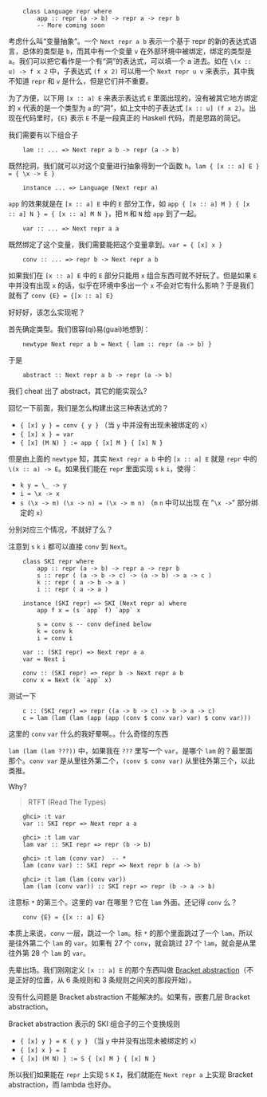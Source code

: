         class Language repr where
            app :: repr (a -> b) -> repr a -> repr b
            -- More coming soon

考虑什么叫“变量抽象”。一个 `Next repr a b` 表示一个基于 repr 的新的表达式语言，总体的类型是 `b`，而其中有一个变量 `v` 在外部环境中被绑定，绑定的类型是 `a`。我们可以把它看作是一个有“洞”的表达式，可以填一个 a 进去。如在 `\(x :: u) -> f x 2` 中，子表达式 `(f x 2)` 可以用一个 `Next repr u v` 来表示，其中我不知道 `repr` 和 `v` 是什么，但是它们并不重要。

为了方便，以下用 `[x :: a] E` 来表示表达式 `E` 里面出现的，没有被其它地方绑定的 `x` 代表的是一个类型为 `a` 的“洞”，如上文中的子表达式 `[x :: u] (f x 2)`。出现在代码里时，`{E}` 表示 `E` 不是一段真正的 Haskell 代码，而是思路的简记。

我们需要有以下组合子

        lam :: ... => Next repr a b -> repr (a -> b)

既然挖洞，我们就可以对这个变量进行抽象得到一个函数 `h`。`lam { [x :: a] E } = { \x -> E }`

        instance ... => Language (Next repr a)

`app` 的效果就是在 `[x :: a] E` 中的 `E` 部分工作，如 `app { [x :: a] M } { [x :: a] N } = { [x :: a] M N }`，把 `M` 和 `N` 给 `app` 到了一起。

        var :: ... => Next repr a a

既然绑定了这个变量，我们需要能把这个变量拿到。`var = { [x] x }`

        conv :: ... => repr b -> Next repr a b

如果我们在 `[x :: a] E` 中的 `E` 部分只能用 `x` 组合东西可就不好玩了。但是如果 `E` 中并没有出现 `x` 的话，似乎在环境中多出一个 `x` 不会对它有什么影响？于是我们就有了 `conv {E} = {[x :: a] E}`

好好好，该怎么实现呢？

首先确定类型。我们很容(qi)易(guai)地想到：

        newtype Next repr a b = Next { lam :: repr (a -> b) }

于是

        abstract :: Next repr a b -> repr (a -> b)

我们 cheat 出了 abstract，其它的能实现么?

回忆一下前面，我们是怎么构建出这三种表达式的？

- `{ [x] y } = conv { y }` （当 `y` 中并没有出现未被绑定的 `x`）
- `{ [x] x } = var`
- `{ [x] (M N) } := app { [x] M } { [x] N }`

但是由上面的 `newtype` 知，其实 `Next repr a b` 中的 `[x :: a] E` 就是 `repr` 中的 `\(x :: a) -> E`。如果我们能在 `repr` 里面实现 `s` `k` `i`，使得：

- `k y = \_ -> y`
- `i = \x -> x`
- `s (\x -> m) (\x -> n) = (\x -> m n)` （`m` `n` 中可以出现 在 "`\x ->`" 部分绑定的 `x`）

分别对应三个情况，不就好了么？

注意到 `s` `k` `i` 都可以直接 `conv` 到 `Next`。

        class SKI repr where
            app :: repr (a -> b) -> repr a -> repr b
            s :: repr ( (a -> b -> c) -> (a -> b) -> a -> c )
            k :: repr ( a -> b -> a )
            i :: repr ( a -> a )
        
        instance (SKI repr) => SKI (Next repr a) where
            app f x = (s `app` f) `app` x
            
            s = conv s -- conv defined below
            k = conv k
            i = conv i
        
        var :: (SKI repr) => Next repr a a
        var = Next i
        
        conv :: (SKI repr) => repr b -> Next repr a b
        conv x = Next (k `app` x)

测试一下

        c :: (SKI repr) => repr ((a -> b -> c) -> b -> a -> c)
        c = lam (lam (lam (app (app (conv $ conv var) var) $ conv var)))

这里的 `conv` `var` 什么的我好晕啊。。什么奇怪的东西

`lam (lam (lam ???))` 中，如果我在 `???` 里写一个 `var`，是哪个 `lam` 的？最里面那个。`conv var` 是从里往外第二个，`(conv $ conv var)` 从里往外第三个，以此类推。

Why?

> RTFT (Read The Types)

        ghci> :t var
        var :: SKI repr => Next repr a a
        
        ghci> :t lam var
        lam var :: SKI repr => repr (b -> b)
        
        ghci> :t lam (conv var)  -- *
        lam (conv var) :: SKI repr => Next repr b (a -> b)
        
        ghci> :t lam (lam (conv var))
        lam (lam (conv var)) :: SKI repr => repr (b -> a -> b)

注意标 `*` 的第三个。这里的 var 在哪里？它在 `lam` 外面。还记得 `conv` 么？

        conv {E} = {[x :: a] E}

本质上来说，`conv` 一层，跳过一个 `lam`。标 `*` 的那个里面跳过了一个 `lam`，所以是往外第二个 `lam` 的 `var`。如果有 27 个 `conv`，就会跳过 27 个 `lam`，就会是从里往外第 28 个 `lam` 的 `var`。

先辈出场。我们刚刚定义 `[x :: a] E` 的那个东西叫做 [Bracket abstraction](https://en.wikipedia.org/wiki/Combinatory_logic#Completeness_of_the_S-K_basis)（不是正好的位置，从 6 条规则和 3 条规则之间夹的那段开始）。

没有什么问题是 Bracket abstraction 不能解决的。如果有，嵌套几层 Bracket abstraction。

Bracket abstraction 表示的 SKI 组合子的三个变换规则

- `{ [x] y } = K { y }` （当 `y` 中并没有出现未被绑定的 `x`）
- `{ [x] x } = I`
- `{ [x] (M N) } := S { [x] M } { [x] N }`

所以我们如果能在 `repr` 上实现 `S` `K` `I`，我们就能在 `Next repr a` 上实现 Bracket abstraction，而 lambda 也好办。
